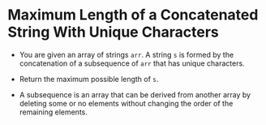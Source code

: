 # Maximum Length of a Concatenated String With Unique Characters

- You are given an array of strings `arr`. A string `s` is formed by the concatenation of a subsequence of `arr` that has unique characters.

- Return the maximum possible length of `s`.

- A subsequence is an array that can be derived from another array by deleting some or no elements without changing the order of the remaining elements.
